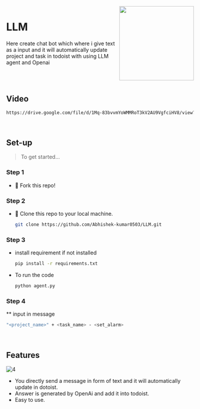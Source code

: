 <img src="(https://github.com/Abhishek-kumar0503/LLM/assets/97353002/1510a13f-3bb0-462a-9378-3a6611b8c23b)" align="right" height="200" width="200"/>

# LLM
Here create chat bot which where i give text as a input and it will automatically update project and task in todoist with using LLM agent and Openai

<br><br>

## Video
  ```sh
https://drive.google.com/file/d/1Mq-83bvvmYoWMMRoT3kV2AU9VgfciHV8/view?usp=sharing
```

<br>

## Set-up
> To get started...

### Step 1

- 🍴 Fork this repo!

### Step 2

- 👯 Clone this repo to your local machine.
  ```sh
  git clone https://github.com/Abhishek-kumar0503/LLM.git
  ```

### Step 3

* install requirement if not installed
  ```sh
  pip install -r requirements.txt
  ```  

* To run the code
  ```sh
  python agent.py
  ``` 
### Step 4

** input in message
```sh
"<project_name>" + <task_name> - <set_alarm>
```
<br>

## Features
![4](https://github.com/Abhishek-kumar0503/LLM/assets/97353002/65b46f44-c1c8-46e4-91e6-b70d10f99edf)

- You directly send a message in form of text and it will automatically update in dotoist.
- Answer is generated by OpenAi and add it into todoist.
- Easy to use.
<br>
